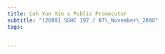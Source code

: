```yaml
---
title: Loh Yun Xin v Public Prosecutor 
subtitle: "[2008] SGHC 197 / 07\_November\_2008"
tags:


---
```



